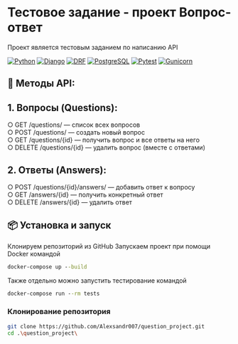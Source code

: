 # Тестовое задание - проект Вопрос-ответ

Проект является тестовым заданием по написанию API

[![Python](https://img.shields.io/badge/Python-3.8%2B-blue)](https://python.org)
[![Django](https://img.shields.io/badge/Django-5.0.2-green)](https://djangoproject.com)
[![DRF](https://img.shields.io/badge/DRF-3.14.0-red)](https://www.django-rest-framework.org)
[![PostgreSQL](https://img.shields.io/badge/PostgreSQL-✓-blue)](https://www.postgresql.org)
[![Pytest](https://img.shields.io/badge/Pytest-7.4.4-yellow)](https://pytest.org)
[![Gunicorn](https://img.shields.io/badge/Gunicorn-21.2.0-darkgreen)](https://gunicorn.org)

## 🚀 Методы API:
## 1.	Вопросы (Questions):
○	GET /questions/ — список всех вопросов <br>
○	POST /questions/ — создать новый вопрос <br>
○	GET /questions/{id} — получить вопрос и все ответы на него <br>
○	DELETE /questions/{id} — удалить вопрос (вместе с ответами) <br>

## 2.	Ответы (Answers):
○	POST /questions/{id}/answers/ — добавить ответ к вопросу <br>
○	GET /answers/{id} — получить конкретный ответ <br>
○	DELETE /answers/{id} — удалить ответ


## 📦 Установка и запуск
Клонируем репозиторий из GitHub
Запускаем проект при помощи Docker командой 
```cmd
docker-compose up --build   
```
Также отдельно можно запустить тестирование командой
```cmd
docker-compose run --rm tests
```

### Клонирование репозитория

```bash
git clone https://github.com/Alexsandr007/question_project.git
cd .\question_project\       
